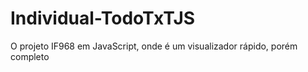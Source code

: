 # Individual-TodoTxTJS
O projeto IF968 em JavaScript, onde é um visualizador rápido, porém completo
